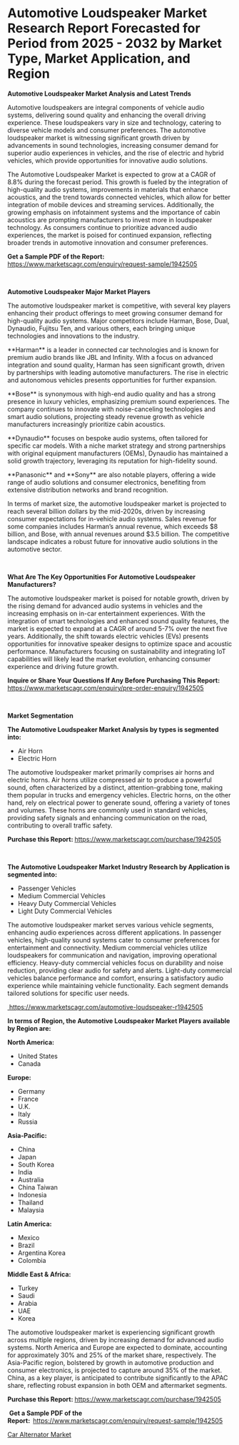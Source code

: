 <p><h1>Automotive Loudspeaker Market Research Report Forecasted for Period from 2025 -  2032 by Market Type, Market Application, and Region</h1></p><p><strong>Automotive Loudspeaker Market Analysis and Latest Trends</strong></p>
<p><p>Automotive loudspeakers are integral components of vehicle audio systems, delivering sound quality and enhancing the overall driving experience. These loudspeakers vary in size and technology, catering to diverse vehicle models and consumer preferences. The automotive loudspeaker market is witnessing significant growth driven by advancements in sound technologies, increasing consumer demand for superior audio experiences in vehicles, and the rise of electric and hybrid vehicles, which provide opportunities for innovative audio solutions.</p><p>The Automotive Loudspeaker Market is expected to grow at a CAGR of 8.8% during the forecast period. This growth is fueled by the integration of high-quality audio systems, improvements in materials that enhance acoustics, and the trend towards connected vehicles, which allow for better integration of mobile devices and streaming services. Additionally, the growing emphasis on infotainment systems and the importance of cabin acoustics are prompting manufacturers to invest more in loudspeaker technology. As consumers continue to prioritize advanced audio experiences, the market is poised for continued expansion, reflecting broader trends in automotive innovation and consumer preferences.</p></p>
<p><strong>Get a Sample PDF of the Report:&nbsp;</strong> <a href="https://www.marketscagr.com/enquiry/request-sample/1942505?utm_campaign=3263&utm_medium=2&utm_source=Github&utm_content=ia&utm_term=30032025&utm_id=automotive-loudspeaker">https://www.marketscagr.com/enquiry/request-sample/1942505</a></p>
<p>&nbsp;</p>
<p><strong>Automotive Loudspeaker Major Market Players</strong></p>
<p><p>The automotive loudspeaker market is competitive, with several key players enhancing their product offerings to meet growing consumer demand for high-quality audio systems. Major competitors include Harman, Bose, Dual, Dynaudio, Fujitsu Ten, and various others, each bringing unique technologies and innovations to the industry.</p><p>**Harman** is a leader in connected car technologies and is known for premium audio brands like JBL and Infinity. With a focus on advanced integration and sound quality, Harman has seen significant growth, driven by partnerships with leading automotive manufacturers. The rise in electric and autonomous vehicles presents opportunities for further expansion.</p><p>**Bose** is synonymous with high-end audio quality and has a strong presence in luxury vehicles, emphasizing premium sound experiences. The company continues to innovate with noise-canceling technologies and smart audio solutions, projecting steady revenue growth as vehicle manufacturers increasingly prioritize cabin acoustics.</p><p>**Dynaudio** focuses on bespoke audio systems, often tailored for specific car models. With a niche market strategy and strong partnerships with original equipment manufacturers (OEMs), Dynaudio has maintained a solid growth trajectory, leveraging its reputation for high-fidelity sound.</p><p>**Panasonic** and **Sony** are also notable players, offering a wide range of audio solutions and consumer electronics, benefiting from extensive distribution networks and brand recognition. </p><p>In terms of market size, the automotive loudspeaker market is projected to reach several billion dollars by the mid-2020s, driven by increasing consumer expectations for in-vehicle audio systems. Sales revenue for some companies includes Harman’s annual revenue, which exceeds $8 billion, and Bose, with annual revenues around $3.5 billion. The competitive landscape indicates a robust future for innovative audio solutions in the automotive sector.</p></p>
<p>&nbsp;</p>
<p><strong>What Are The Key Opportunities For Automotive Loudspeaker Manufacturers?</strong></p>
<p><p>The automotive loudspeaker market is poised for notable growth, driven by the rising demand for advanced audio systems in vehicles and the increasing emphasis on in-car entertainment experiences. With the integration of smart technologies and enhanced sound quality features, the market is expected to expand at a CAGR of around 5-7% over the next five years. Additionally, the shift towards electric vehicles (EVs) presents opportunities for innovative speaker designs to optimize space and acoustic performance. Manufacturers focusing on sustainability and integrating IoT capabilities will likely lead the market evolution, enhancing consumer experience and driving future growth.</p></p>
<p><strong>Inquire or Share Your Questions If Any Before Purchasing This Report:</strong> <a href="https://www.marketscagr.com/enquiry/pre-order-enquiry/1942505?utm_campaign=3263&utm_medium=2&utm_source=Github&utm_content=ia&utm_term=30032025&utm_id=automotive-loudspeaker">https://www.marketscagr.com/enquiry/pre-order-enquiry/1942505</a></p>
<p>&nbsp;</p>
<p><strong>Market Segmentation</strong></p>
<p><strong>The Automotive Loudspeaker Market Analysis by types is segmented into:</strong></p>
<p><ul><li>Air Horn</li><li>Electric Horn</li></ul></p>
<p><p>The automotive loudspeaker market primarily comprises air horns and electric horns. Air horns utilize compressed air to produce a powerful sound, often characterized by a distinct, attention-grabbing tone, making them popular in trucks and emergency vehicles. Electric horns, on the other hand, rely on electrical power to generate sound, offering a variety of tones and volumes. These horns are commonly used in standard vehicles, providing safety signals and enhancing communication on the road, contributing to overall traffic safety.</p></p>
<p><strong>Purchase this Report:&nbsp;</strong><a href="https://www.marketscagr.com/purchase/1942505?utm_campaign=3263&utm_medium=2&utm_source=Github&utm_content=ia&utm_term=30032025&utm_id=automotive-loudspeaker">https://www.marketscagr.com/purchase/1942505</a></p>
<p>&nbsp;</p>
<p><strong>The Automotive Loudspeaker Market Industry Research by Application is segmented into:</strong></p>
<p><ul><li>Passenger Vehicles</li><li>Medium Commercial Vehicles</li><li>Heavy Duty Commercial Vehicles</li><li>Light Duty Commercial Vehicles</li></ul></p>
<p><p>The automotive loudspeaker market serves various vehicle segments, enhancing audio experiences across different applications. In passenger vehicles, high-quality sound systems cater to consumer preferences for entertainment and connectivity. Medium commercial vehicles utilize loudspeakers for communication and navigation, improving operational efficiency. Heavy-duty commercial vehicles focus on durability and noise reduction, providing clear audio for safety and alerts. Light-duty commercial vehicles balance performance and comfort, ensuring a satisfactory audio experience while maintaining vehicle functionality. Each segment demands tailored solutions for specific user needs.</p></p>
<p><a href="https://www.marketscagr.com/automotive-loudspeaker-r1942505?utm_campaign=3263&utm_medium=2&utm_source=Github&utm_content=ia&utm_term=30032025&utm_id=automotive-loudspeaker">&nbsp;https://www.marketscagr.com/automotive-loudspeaker-r1942505</a></p>
<p><strong>In terms of Region, the Automotive Loudspeaker Market Players available by Region are:</strong></p>
<p>
    <p> <strong> North America: </strong>
        <ul>
            <li>United States</li>
            <li>Canada</li>
        </ul>
        </p> 
    <p> <strong> Europe: </strong>
        <ul>
            <li>Germany</li>
            <li>France</li>
            <li>U.K.</li>
            <li>Italy</li>
            <li>Russia</li>
        </ul>
        </p> 
    <p> <strong> Asia-Pacific: </strong>
        <ul>
            <li>China</li>
            <li>Japan</li>
            <li>South Korea</li>
            <li>India</li>
            <li>Australia</li>
            <li>China Taiwan</li>
            <li>Indonesia</li>
            <li>Thailand</li>
            <li>Malaysia</li>
        </ul>
        </p> 
    <p> <strong> Latin America: </strong>
        <ul>
            <li>Mexico</li>
            <li>Brazil</li>
            <li>Argentina Korea</li>
            <li>Colombia</li>
        </ul>
        </p> 
    <p> <strong> Middle East & Africa: </strong>
        <ul>
            <li>Turkey</li>
            <li>Saudi</li>
            <li>Arabia</li>
            <li>UAE</li>
            <li>Korea</li>
        </ul>
    </p>
    </p>
<p><p>The automotive loudspeaker market is experiencing significant growth across multiple regions, driven by increasing demand for advanced audio systems. North America and Europe are expected to dominate, accounting for approximately 30% and 25% of the market share, respectively. The Asia-Pacific region, bolstered by growth in automotive production and consumer electronics, is projected to capture around 35% of the market. China, as a key player, is anticipated to contribute significantly to the APAC share, reflecting robust expansion in both OEM and aftermarket segments.</p></p>
<p><strong>Purchase this Report: </strong><a href="https://www.marketscagr.com/purchase/1942505?utm_campaign=3263&utm_medium=2&utm_source=Github&utm_content=ia&utm_term=30032025&utm_id=automotive-loudspeaker">https://www.marketscagr.com/purchase/1942505</a></p>
<p>&nbsp;<strong>Get a Sample PDF of the Report:&nbsp;&nbsp;</strong><a href="https://www.marketscagr.com/enquiry/request-sample/1942505?utm_campaign=3263&utm_medium=2&utm_source=Github&utm_content=ia&utm_term=30032025&utm_id=automotive-loudspeaker">https://www.marketscagr.com/enquiry/request-sample/1942505</a></p>
<p><strong></strong></p>
<p><p><a href="https://github.com/gunbybeahmg1/Market-Research-Report-List-1/blob/main/car-alternator-market.md?utm_campaign=3263&utm_medium=2&utm_source=Github&utm_content=ia&utm_term=30032025&utm_id=automotive-loudspeaker">Car Alternator Market</a></p></p>